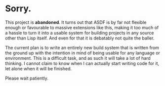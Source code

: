 # Sorry.
This project is **abandoned**. It turns out that ASDF is by far not flexible enough or favourable to massive extensions like this, making it too much of a hassle to turn it into a usable system for building projects in any source other than Lisp itself. And even for that it is debatably not quite the baller.

The current plan is to write an entirely new build system that is written from the ground up with the intention in mind of being usable for any language or environment. This is a difficult task, and as such it will take a lot of hard thinking. I cannot claim to know when I can actually start writing code for it, let alone when it will be finished.

Please wait patiently.
